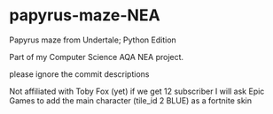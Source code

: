 # papyrus-maze-NEA
Papyrus maze from Undertale; Python Edition

Part of my Computer Science AQA NEA project.


please ignore the commit descriptions 







Not affiliated with Toby Fox (yet)
if we get 12 subscriber I will ask Epic Games to add the main character (tile_id 2 BLUE) as a fortnite skin
